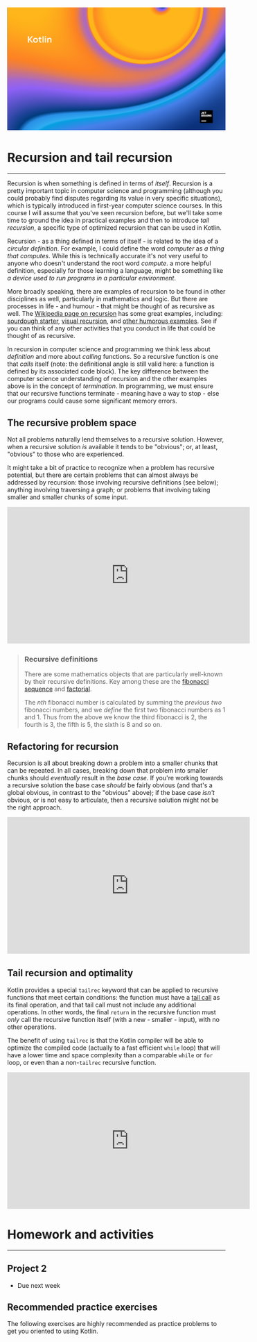 # ![Programming for Mobile App Development](images/1366x768-kotlin2022_2.png )

# Recursion and tail recursion
---
Recursion is when something is defined in terms of _itself_. Recursion is a pretty important topic in computer science and programming (although you could probably find disputes regarding its value in very specific situations), which is typically introduced in first-year computer science courses. In this course I will assume that you've seen recursion before, but we'll take some time to ground the idea in practical examples and then to introduce _tail recursion_, a specific type of optimized recursion that can be used in Kotlin. 

Recursion - as a thing defined in terms of itself - is related to the idea of a _circular definition_. For example, I could define the word _computer_ as _a thing that computes_. While this is technically accurate it's not very useful to anyone who doesn't understand the root word _compute_. a more helpful definition, especially for those learning a language, might be something like _a device used to run programs in a particular environment_. 

More broadly speaking, there are examples of recursion to be found in other disciplines as well, particularly in mathematics and logic. But there are processes in life - and humour - that might be thought of as recursive as well. The [Wikipedia page on recursion](https://en.wikipedia.org/wiki/Recursion) has some great examples, including: [sourdough starter](https://en.wikipedia.org/wiki/Recursion#Informal_definition), [visual recursion](https://en.wikipedia.org/wiki/Droste_effect), and [other humorous examples](https://en.wikipedia.org/wiki/Recursion#/media/File:Web_Page.png). See if you can think of any other activities that you conduct in life that could be thought of as recursive.

In recursion in computer science and programming we think less about _definition_ and more about _calling_ functions. So a recursive function is one that _calls_ itself (note: the definitional angle is still valid here: a function is defined by its associated code block). The key difference between the computer science understanding of recursion and the other examples above is in the concept of _termination_. In programming, we must ensure that our recursive functions terminate - meaning have a way to stop - else our programs could cause some significant memory errors. 

## The recursive problem space
Not all problems naturally lend themselves to a recursive solution. However, when a recursive solution _is_ available it tends to be "obvious"; or, at least, "obvious" to those who are experienced. 

It might take a bit of practice to recognize when a problem has recursive potential, but there are certain problems that can almost always be addressed by recursion: those involving recursive definitions (see below); anything involving traversing a graph; or problems that involving taking smaller and smaller chunks of some input.  

<iframe width="560" height="315" src="https://www.youtube.com/embed/s4ExU4vaes8" title="YouTube video player" frameborder="0" allow="accelerometer; autoplay; clipboard-write; encrypted-media; gyroscope; picture-in-picture" allowfullscreen></iframe>

> ### Recursive definitions
> There are some mathematics objects that are particularly well-known by their recursive definitions. Key among these are the [fibonacci sequence](https://en.wikipedia.org/wiki/Fibonacci_number) and [factorial](https://en.wikipedia.org/wiki/Factorial). 
>
> The _nth_ fibonacci number is calculated by summing the _previous two_ fibonacci numbers, and we _define_ the first two fibonacci numbers as 1 and 1. Thus from the above we know the third fibonacci is 2, the fourth is 3, the fifth is 5, the sixth is 8 and so on.  

## Refactoring for recursion
Recursion is all about breaking down a problem into a smaller chunks that can be repeated. In all cases, breaking down that problem into smaller chunks should _eventually_ result in the _base case_. If you're working towards a recursive solution the base case _should_ be fairly obvious (and that's a global obvious, in contrast to the "obvious" above); if the base case _isn't_ obvious, or is not easy to articulate, then a recursive solution might not be the right approach.

<iframe width="560" height="315" src="https://www.youtube.com/embed/zv7t7rwa87I" title="YouTube video player" frameborder="0" allow="accelerometer; autoplay; clipboard-write; encrypted-media; gyroscope; picture-in-picture" allowfullscreen></iframe>

## Tail recursion and optimality
Kotlin provides a special `tailrec` keyword that can be applied to recursive functions that meet certain conditions: the function must have a [tail call](https://en.wikipedia.org/wiki/Tail_call) as its final operation, and that tail call must not include any additional operations. In other words, the final `return` in the recursive function must *only* call the recursive function itself (with a new - smaller - input), with no other operations.

The benefit of using `tailrec` is that the Kotlin compiler will be able to optimize the compiled code (actually to a fast efficient `while` loop) that will have a lower time and space complexity than a comparable `while` or `for` loop, or even than a non-`tailrec` recursive function. 

<iframe width="560" height="315" src="https://www.youtube.com/embed/qlc7AoPHXhM" title="YouTube video player" frameborder="0" allow="accelerometer; autoplay; clipboard-write; encrypted-media; gyroscope; picture-in-picture" allowfullscreen></iframe>

# Homework and activities
---
## Project 2
- Due next week
## Recommended practice exercises
The following exercises are highly recommended as practice problems to get you oriented to using Kotlin.